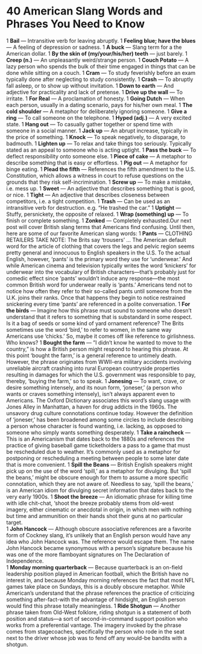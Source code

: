# 40 American Slang Words and Phrases You Need to Know

1 **Bail** — Intransitive verb for leaving abruptly.
1 **Feeling blue; have the blues** — A feeling of depression or sadness.
1 **A buck** — Slang term for a the American dollar.
1 **By the skin of (my/your/his/her) teeth** — just barely.
1 **Creep (n.)** —  An unpleasantly weird/strange person.
1 **Couch Potato** — A lazy person who spends the bulk of their time engaged in things that can be done while sitting on a couch.
1 **Cram** — To study feverishly before an exam typically done after neglecting to study consistently.
1 **Crash** — To abruptly fall  asleep, or to show up without invitation.
1 **Down to earth** — And adjective for practicality and lack of pretense.
1 **Drive up the wall** — To irritate.
1 **For Real** — A proclamation of honesty.
1 **Going Dutch** — When each person, usually in a dating scenario, pays for his/her own meal.
1 **The cold shoulder** — A metaphor for deliberately ignoring someone.
1 **Give a ring** — To call someone on the telephone.
1 **Hyped (adj.)** — A very excited state.
1 **Hang out** — To casually gather together or spend time with someone in a social manner.
1 **Jack up** — An abrupt increase, typically in the price of something.
1 **Knock** — To speak negatively, to disparage, to badmouth.
1 **Lighten up** — To relax and take things too seriously. Typically stated as an appeal to someone who is acting uptight.
1 **Pass the buck** — To deflect responsibility onto someone else.
1 **Piece of cake** — A metaphor to describe something that is easy or effortless.
1 **Pig out** — A metaphor for binge eating.
1 **Plead the fifth** — References the fifth amendment to the U.S. Constitution, which allows a witness in court to refuse questions on the grounds that they risk self-incrimination.
1 **Screw up** — To make a mistake, i.e. mess up.
1 **Sweet** — An adjective that describes something that is good, or nice.
1 **Tight** — An adjective that describes closeness between competitors, i.e. a tight competition.
1 **Trash** — Can be used as an intransitive verb for destruction. e.g. “He trashed the car.”
1 **Uptight** — Stuffy, persnickety, the opposite of relaxed.
1 **Wrap (something) up** — To finish or complete something.
1 **Zonked** — Completely exhausted.Our next post will cover British slang terms that Americans find confusing. Until then, here are some of our favorite American slang words:
1 **Pants** — CLOTHING RETAILERS TAKE NOTE: The Brits say ‘trousers’ … The American default word for the article of clothing that covers the legs and pelvic region seems pretty general and innocuous to English speakers in the U.S. To the actual English, however, ‘pants’ is the primary word they use for ‘underwear.’ And while American cinema and television typically writes the word ‘knickers’ for underwear into the vocabulary of British characters—that’s probably just for comedic effect since ‘pants’ wouldn’t induce any response—the most common British word for underwear really is ‘pants.’ Americans tend not to notice how often they refer to their so-called pants until someone from the U.K. joins their ranks. Once that happens they begin to notice restrained snickering every time ‘pants’ are referenced in a polite conversation.
1 **For the birds** — Imagine how this phrase must sound to someone who doesn’t understand that it refers to something that is substandard in some respect. Is it a bag of seeds or some kind of yard ornament reference? The Brits sometimes use the word ‘bird,’ to refer to women, in the same way Americans use ‘chicks.’ So, maybe it comes off like reference to girlishness. Who knows?
1 **Bought the farm** — ”I didn’t know he wanted to move to the country,” is how a British person might respond to hearing this phrase. At this point ‘bought the farm,’ is a general reference to untimely death. However, the phrase originates from WWII-era military accidents involving unreliable aircraft crashing into rural European countryside properties resulting in damages for which the U.S. government was responsible to pay, thereby, ‘buying the farm,’ so to speak.
1 **Jonesing** — To want, crave, or desire something intensely, and its noun form, ‘joneser,’ (a person who wants or craves something intensely), isn’t always apparent even to Americans. The Oxford Dictionary associates this word’s slang usage with Jones Alley in Manhattan, a haven for drug addicts in the 1960s. The unsavory drug culture connotations continue today. However the definition of ‘joneser,’ has been broadened among some circles to include describing a person whose character is found wanting, i.e. lacking, as opposed to someone who simply wants something desperately.
1 **Take a raincheck** — This is an Americanism that dates back to the 1880s and references the practice of giving baseball game ticketholders a pass to a game that must be rescheduled due to weather. It’s commonly used as a metaphor for postponing or rescheduling a meeting between people to some later date that is more convenient.
1 **Spill the Beans** — British English speakers might pick up on the use of the word ‘spill,’ as a metaphor for divulging. But ‘spill the beans,’ might be obscure enough for them to assume a more specific connotation, which they are not aware of. Needless to say, ‘spill the beans,’ is an American idiom for divulging secret information that dates back to the very early 1900s.
1 **Shoot the breeze** — An idiomatic phrase for killing time with idle chit-chat, ‘shoot the breeze probably stems from old-west imagery, either cinematic or anecdotal in origin, in which men with nothing but time and ammunition on their hands shot their guns at no particular target.  
1 **John Hancock** — Although obscure associative references are a favorite form of Cockney slang, it’s unlikely that an English person would have any idea who John Hancock was. The reference would escape them. The name John Hancock became synonymous with a person’s signature because his was one of the more flamboyant signatures on The Declaration of Independence.  
1 **Monday morning quarterback** — Because quarterback is an on-field leadership position played in American football, which the British have no interest in, and because Monday morning references the fact that most NFL games take place on Sundays, this is a doubly obscure metaphor. While American’s understand that the phrase references the practice of criticizing something after-fact-with the advantage of hindsight, an English person would find this phrase totally meaningless.
1 **Ride Shotgun** — Another phrase taken from Old-West folklore, riding shotgun is a statement of both position and status—a sort of second-in-command support position who works from a preferential vantage. The imagery invoked by the phrase comes from stagecoaches, specifically the person who rode in the seat next to the driver whose job was to fend off any would-be bandits with a shotgun.
